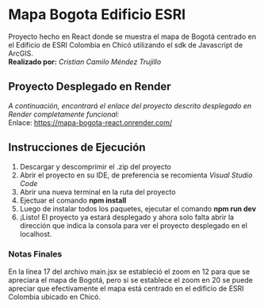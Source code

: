 # Mapa Bogota Edificio ESRI
Proyecto hecho en React donde se muestra el mapa de Bogotá centrado en el Edificio de ESRI Colombia en Chicó utilizando el sdk de Javascript de ArcGIS.
<br />
__Realizado por:__ _Cristian Camilo Méndez Trujillo_
## Proyecto Desplegado en Render
_A continuación, encontrará el enlace del proyecto descrito desplegado en Render completamente funcional:_ <br />
Enlace: https://mapa-bogota-react.onrender.com/
## Instrucciones de Ejecución
1. Descargar y descomprimir el .zip del proyecto
2. Abrir el proyecto en su IDE, de preferencia se recomienta _Visual Studio Code_
3. Abrir una nueva terminal en la ruta del proyecto
4. Ejectuar el comando **npm install**
5. Luego de instalar todos los paquetes, ejecutar el comando **npm run dev**
6. ¡Listo! El proyecto ya estará desplegado y ahora solo falta abrir la dirección que indica la consola para ver el proyecto desplegado en el localhost.

### Notas Finales
En la línea 17 del archivo main.jsx se estableció el zoom en 12 para que se apreciara el mapa de Bogotá, pero si se establece el zoom en 20 se puede apreciar que efectivamente el mapa está centrado en el edificio de ESRI Colombia ubicado en Chicó.

